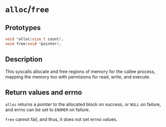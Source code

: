 # `alloc`/`free`

## Prototypes

```c
void *alloc(size_t count);
void free(void *pointer);
```

## Description

This syscalls allocate and free regions of memory for the callee
process, mapping the memory too with permisions for read, write, and execute.

## Return values and errno

`alloc` returns a pointer to the allocated block on success, or `NULL`
on failure, and errno can be set to `ENOMEM` on failure.

`free` cannot fail, and thus, it does not set errno values.
